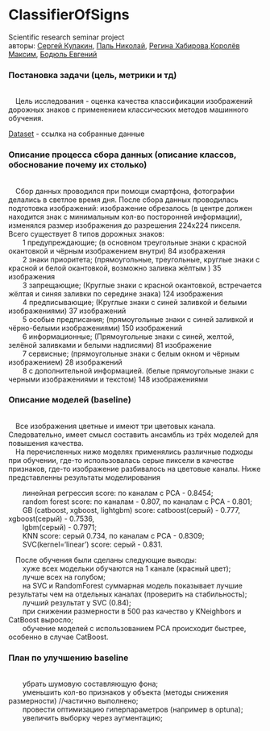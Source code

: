 # ClassifierOfSigns
Scientific research seminar project<br/>
авторы: [Сергей Кулакин](https://github.com/SergeyKulakin), [Паль Николай](https://github.com/nicolaspal21), [Регина Хабирова](https://github.com/ReginaKhabirova),[Королёв Максим](), [Бодюль Евгений](https://github.com/broken-kerosene)

<h3>Постановка задачи (цель, метрики и тд)</h3><br/>
&emsp;Цель исследования - оценка качества классификации изображений дорожных знаков с применением классических методов машинного обучения.

[Dataset](https://drive.google.com/drive/folders/1Dy3xREmKdPzN-Lftn-wyrOBWBr8c775z)  - ссылка на собранные данные


<h3>Описание процесса сбора данных (описание классов, обоснование почему их столько)</h3><br/>
&emsp;Сбор данных проводился при помощи смартфона, фотографии делались в светлое время дня. 
После сбора данных проводилась подготовка изображений: изображение обрезалось (в центре должен находится знак с минимальным кол-во посторонней информации),
изменялся размер изображения до разрешения 224х224 пикселя.
Всего существует 8 типов дорожных знаков:<br/>
    &emsp;&emsp;1 предупреждающие; (в основном треугольные знаки с красной окантовкой и чёрным изображением внутри) 84 изображения<br/>
    &emsp;&emsp;2 знаки приоритета; (прямоугольные, треугольные, круглые знаки с красной и белой окантовкой, возможно заливка жёлтым ) 35 изображения<br/>
	&emsp;&emsp;3 запрещающие; (Круглые знаки с красной окантовкой, встречается жёлтая и синяя заливки по середине знака) 124 изображения<br/>
    &emsp;&emsp;4 предписывающие; (Круглые знаки с синей заливкой и белыми изображениями) 37 изображений<br/>
    &emsp;&emsp;5 особые предписания; (прямоугольные знаки с синей заливкой и чёрно-белыми изображениями) 150 изображений<br/>
    &emsp;&emsp;6 информационные; (Прямоугольные знаки с синей, желтой, зелёной заливками и белыми надписями) 81 изображение<br/>
    &emsp;&emsp;7 сервисные; (прямоугольные знаки с белым окном и чёрным изображением)  28 изображений<br/>
    &emsp;&emsp;8 с дополнительной информацией. (белые прямоугольные знаки с черными изображениями и текстом) 148 изображениями


<h3>Описание  моделей (baseline)</h3><br/>
&emsp;Все изображения цветные и имеют три цветовых канала. Следовательно, имеет смысл составить ансамбль из трёх моделей для повышения качества.<br/>
&emsp;На перечисленных ниже моделях применялись различные подходы при обучении, где-то использовалась серые пиксели в качестве признаков, где-то изображение разбивалось на цветовые каналы. Ниже представленны результаты моделирования<br/>
	
&emsp;&emsp;линейная регрессия score: по каналам с PCA - 0.8454;<br/>
&emsp;&emsp;random forest score: по каналам - 0.807, по каналам c PCA - 0.801;<br/>
&emsp;&emsp;GB (catboost, xgboost, lightgbm) score: catboost(серый) - 0.777,  xgboost(серый) - 0.7536,<br/> &emsp;&emsp;lgbm(серый) - 0.7971;<br/>
&emsp;&emsp;KNN score: серый 0.734, по каналам с PCA - 0.8309;<br/>
&emsp;&emsp;SVC(kernel=‘linear’) score: серый - 0.831.<br/>

&emsp;После обучения были сделаны следующие выводы:<br/>
&emsp;&emsp;хуже всех модельки обучаются на 1 канале (красный цвет);<br/>
&emsp;&emsp;лучше всех на голубом;<br/>
&emsp;&emsp;на SVC и RandomForest суммарная модель показывает лучшие результаты чем на отдельных каналах (проверить на стабильность);<br/>
&emsp;&emsp;лучший результат у SVC (0.84);<br/>
&emsp;&emsp;при снижении размерности в 500 раз качество у KNeighbors и CatBoost выросло;<br/>
&emsp;&emsp;обучение моделей с использованием PCA происходит быстрее, особенно в случае CatBoost.<br/>

<h3>План по улучшению baseline</h3><br/>
&emsp;&emsp;убрать шумовую составляющую фона;<br/>
&emsp;&emsp;уменьшить кол-во признаков у объекта (методы снижения размерности) //частично выполнено;<br/>
&emsp;&emsp;провести оптимизацию гиперпараметров (например в optuna);<br/>
&emsp;&emsp;увеличить выборку через аугментацию;<br/>